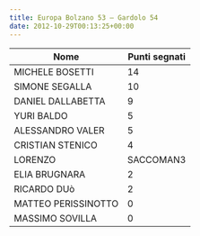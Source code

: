 ```yaml
---
title: Europa Bolzano 53 – Gardolo 54
date: 2012-10-29T00:13:25+00:00
---
```

| **Nome** | **Punti segnati** |
| -------- | ----------------- |
| MICHELE BOSETTI | 14 |
| SIMONE SEGALLA | 10 |
| DANIEL DALLABETTA | 9 |
| YURI BALDO | 5 |
| ALESSANDRO VALER | 5 |
| CRISTIAN STENICO | 4 |
| LORENZO | SACCOMAN3 |
| ELIA BRUGNARA | 2 |
| RICARDO DUò | 2 |
| MATTEO PERISSINOTTO | 0 |
| MASSIMO SOVILLA | 0 |